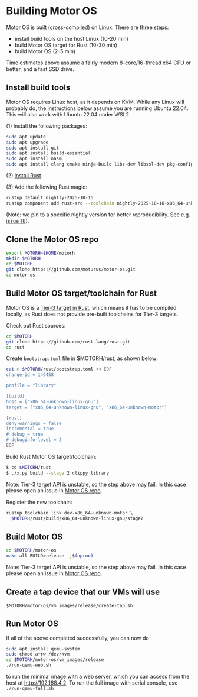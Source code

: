 # Building Motor OS

Motor OS is built (cross-compiled) on Linux. There are three steps:

* install build tools on the host Linux (10-20 min)
* build Motor OS target for Rust (10-30 min)
* build Motor OS (2-5 min)

Time estimates above assume a fairly modern 8-core/16-thread x64 CPU
or better, and a fast SSD drive.

## Install build tools

Motor OS requires Linux host, as it depends on KVM. While any
Linux will probably do, the instructions below assume you are
running Ubuntu 22.04. This will also work with Ubuntu 22.04 under WSL2.

(1) Install the following packages:

```sh
sudo apt update
sudo apt upgrade
sudo apt install git
sudo apt install build-essential
sudo apt install nasm
sudo apt install clang cmake ninja-build libz-dev libssl-dev pkg-config
```

(2) [Install Rust](https://www.rust-lang.org/tools/install).

(3) Add the following Rust magic:

```sh
rustup default nightly-2025-10-16
rustup component add rust-src --toolchain nightly-2025-10-16-x86_64-unknown-linux-gnu
```

(Note: we pin to a specific nightly version for better reproducibility.
See e.g. [issue 18](https://github.com/moturus/motor-os/issues/18)).

## Clone the Motor OS repo

```sh
export MOTORH=$HOME/motorh
mkdir $MOTORH
cd $MOTORH
git clone https://github.com/moturus/motor-os.git
cd motor-os
```

## Build Motor OS target/toolchain for Rust

Motor OS is a [Tier-3 target in Rust](https://doc.rust-lang.org/nightly/rustc/platform-support/motor.html),
which means it has to be compiled locally, as Rust does not provide
pre-built toolchains for Tier-3 targets.

Check out Rust sources:

```sh
cd $MOTORH
git clone https://github.com/rust-lang/rust.git
cd rust
```

Create `bootstrap.toml` file in $MOTORH/rust, as shown below:

```sh
cat > $MOTORH/rust/bootstrap.toml << EOF
change-id = 146458

profile = "library"

[build]
host = ["x86_64-unknown-linux-gnu"]
target = ["x86_64-unknown-linux-gnu", "x86_64-unknown-motor"]

[rust]
deny-warnings = false
incremental = true
# debug = true
# debuginfo-level = 2
EOF
```

Build Rust Motor OS target/toolchain:

```sh
$ cd $MOTORH/rust
$ ./x.py build --stage 2 clippy library
```

Note: Tier-3 target API is unstable, so the step above may fail. In this case
please open an issue in [Motor OS repo](https://github.com/moturus/motor-os).

Register the new toolchain:

```sh
rustup toolchain link dev-x86_64-unknown-motor \
  $MOTORH/rust/build/x86_64-unknown-linux-gnu/stage2
```

## Build Motor OS

```sh
cd $MOTORH/motor-os
make all BUILD=release -j$(nproc)
```

Note: Tier-3 target API is unstable, so the step above may fail. In this case
please open an issue in [Motor OS repo](https://github.com/moturus/motor-os).

## Create a tap device that our VMs will use

`$MOTORH/motor-os/vm_images/release/create-tap.sh`

## Run Motor OS

If all of the above completed successfully, you can now do

```sh
sudo apt install qemu-system
sudo chmod a+rw /dev/kvm
cd $MOTORH/motor-os/vm_images/release
./run-qemu-web.sh
```

to run the minimal image with a web server, which you can access from the host at http://192.168.4.2. To run the full image
with serial console, use ```./run-qemu-full.sh```
